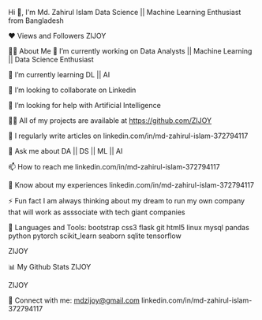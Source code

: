 Hi 👋, I'm Md. Zahirul Islam
Data Science || Machine Learning Enthusiast from Bangladesh

❤ Views and Followers
ZIJOY

🙋‍♂️ About Me
🔭 I’m currently working on Data Analysts || Machine Learning || Data Science Enthusiast

🌱 I’m currently learning DL || AI

👯 I’m looking to collaborate on Linkedin

🤝 I’m looking for help with Artificial Intelligence

👨‍💻 All of my projects are available at https://github.com/ZIJOY

📝 I regularly write articles on linkedin.com/in/md-zahirul-islam-372794117

💬 Ask me about DA || DS || ML || AI

📫 How to reach me linkedin.com/in/md-zahirul-islam-372794117

📄 Know about my experiences linkedin.com/in/md-zahirul-islam-372794117

⚡ Fun fact I am always thinking about my dream to run my own company that will work as asssociate with tech giant companies


🚀 Languages and Tools:
bootstrap css3 flask git html5 linux mysql pandas python pytorch scikit_learn seaborn sqlite tensorflow

ZIJOY

📊 My Github Stats
ZIJOY

ZIJOY






🔗 Connect with me:
mdzijoy@gmail.com linkedin.com/in/md-zahirul-islam-372794117
